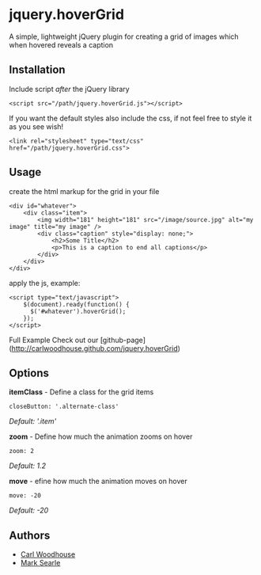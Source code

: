 # jquery.hoverGrid

A simple, lightweight jQuery plugin for creating a grid of images which when hovered reveals a caption

## Installation

Include script *after* the jQuery library

    <script src="/path/jquery.hoverGrid.js"></script>
	
If you want the default styles also include the css, if not feel free to style it as you see wish!

	<link rel="stylesheet" type="text/css" href="/path/jquery.hoverGrid.css">

## Usage

create the html markup for the grid in your file

	<div id="whatever">
		<div class="item">
			<img width="181" height="181" src="/image/source.jpg" alt="my image" title="my image" />
			<div class="caption" style="display: none;">
				<h2>Some Title</h2>
				<p>This is a caption to end all captions</p>
			</div>
		</div>                 
	</div>

apply the js, example:

	<script type="text/javascript">
		$(document).ready(function() {
		  $('#whatever').hoverGrid();
		});
	</script>
	

Full Example
	Check out our [github-page] (http://carlwoodhouse.github.com/jquery.hoverGrid)
	
## Options
**itemClass** - Define a class for the grid items

    closeButton: '.alternate-class'
	
*Default: '.item'*

**zoom** - Define how much the animation zooms on hover

	zoom: 2
   
*Default: 1.2*
 
 **move** - efine how much the animation moves on hover
 
	move: -20

*Default: -20*
  
## Authors

* [Carl Woodhouse](https://github.com/carlwoodhouse)
* [Mark Searle](https://github.com/marksearle)
